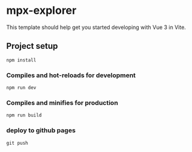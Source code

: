 # mpx-explorer

This template should help get you started developing with Vue 3 in Vite.

## Project setup

```
npm install
```

### Compiles and hot-reloads for development

```
npm run dev
```

### Compiles and minifies for production

```
npm run build
```

### deploy to github pages

```
git push
```
